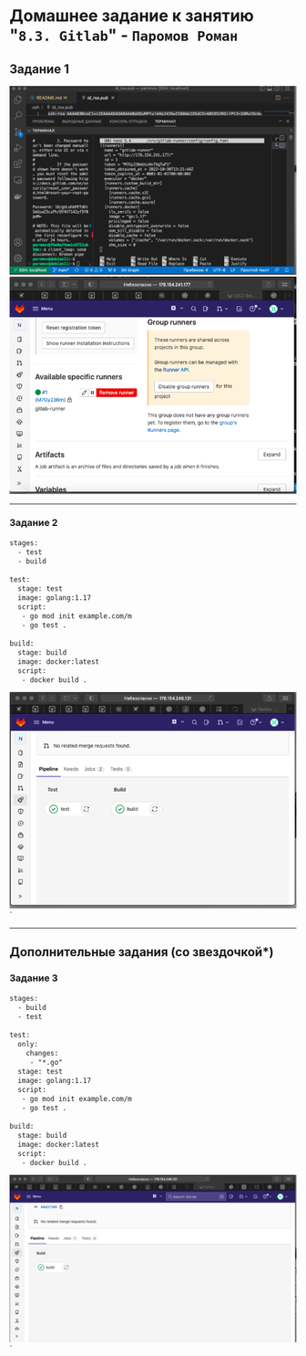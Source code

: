 # Домашнее задание к занятию "`8.3. Gitlab`" - `Паромов Роман`




## Задание 1



![настройки gitlab-runner](https://github.com/Romera14/homework-8-03-hw/blob/main/Снимок%20экрана%202022-10-30%20в%2017.14.02.png)
![настройки gitlab-runner](https://github.com/Romera14/homework-8-03-hw/blob/main/Снимок%20экрана%202022-10-30%20в%2017.14.28.png)

---

### Задание 2
```
stages:
  - test
  - build
  
test:
  stage: test
  image: golang:1.17
  script: 
   - go mod init example.com/m
   - go test .

build:
  stage: build
  image: docker:latest
  script:
   - docker build .
```

![Скриншоты сборок](https://github.com/Romera14/homework-8-03-hw/blob/main/Снимок%20экрана%202022-10-31%20в%2022.10.16.png)`


---
## Дополнительные задания (со звездочкой*)
### Задание 3
```
stages:
  - build
  - test

test:
  only:
    changes:
     - "*.go"
  stage: test
  image: golang:1.17
  script: 
   - go mod init example.com/m
   - go test .

build:
  stage: build
  image: docker:latest
  script:
   - docker build .
```

![скриншот сборки](https://github.com/Romera14/homework-8-03-hw/blob/main/Снимок%20экрана%202022-10-31%20в%2022.29.46.png)`
